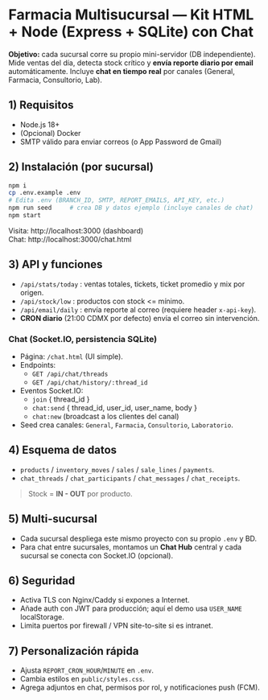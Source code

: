 # Farmacia Multisucursal — Kit HTML + Node (Express + SQLite) con **Chat**

**Objetivo:** cada sucursal corre su propio mini-servidor (DB independiente). Mide ventas del día, detecta stock crítico y **envía reporte diario por email** automáticamente. Incluye **chat en tiempo real** por canales (General, Farmacia, Consultorio, Lab).

## 1) Requisitos
- Node.js 18+
- (Opcional) Docker
- SMTP válido para enviar correos (o App Password de Gmail)

## 2) Instalación (por sucursal)
```bash
npm i
cp .env.example .env
# Edita .env (BRANCH_ID, SMTP, REPORT_EMAILS, API_KEY, etc.)
npm run seed     # crea DB y datos ejemplo (incluye canales de chat)
npm start
```
Visita: http://localhost:3000  (dashboard)  
Chat: http://localhost:3000/chat.html

## 3) API y funciones
- `/api/stats/today` : ventas totales, tickets, ticket promedio y mix por origen.
- `/api/stock/low`   : productos con stock <= mínimo.
- `/api/email/daily` : envía reporte al correo (requiere header `x-api-key`).  
- **CRON diario** (21:00 CDMX por defecto) envía el correo sin intervención.

### Chat (Socket.IO, persistencia SQLite)
- Página: `/chat.html` (UI simple).
- Endpoints:
  - `GET /api/chat/threads`
  - `GET /api/chat/history/:thread_id`
- Eventos Socket.IO:
  - `join` { thread_id }
  - `chat:send` { thread_id, user_id, user_name, body }
  - `chat:new` (broadcast a los clientes del canal)
- Seed crea canales: `General`, `Farmacia`, `Consultorio`, `Laboratorio`.

## 4) Esquema de datos
- `products` / `inventory_moves` / `sales` / `sale_lines` / `payments`.
- `chat_threads` / `chat_participants` / `chat_messages` / `chat_receipts`.

> Stock = **IN - OUT** por producto.

## 5) Multi-sucursal
- Cada sucursal despliega este mismo proyecto con su propio `.env` y BD.
- Para chat entre sucursales, montamos un **Chat Hub** central y cada sucursal se conecta con Socket.IO (opcional).

## 6) Seguridad
- Activa TLS con Nginx/Caddy si expones a Internet.
- Añade auth con JWT para producción; aquí el demo usa `USER_NAME` localStorage.
- Limita puertos por firewall / VPN site-to-site si es intranet.

## 7) Personalización rápida
- Ajusta `REPORT_CRON_HOUR`/`MINUTE` en `.env`.
- Cambia estilos en `public/styles.css`.
- Agrega adjuntos en chat, permisos por rol, y notificaciones push (FCM).
